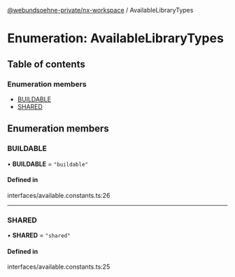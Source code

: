 [@webundsoehne-private/nx-workspace](../README.md) / AvailableLibraryTypes

# Enumeration: AvailableLibraryTypes

## Table of contents

### Enumeration members

- [BUILDABLE](AvailableLibraryTypes.md#buildable)
- [SHARED](AvailableLibraryTypes.md#shared)

## Enumeration members

### BUILDABLE

• **BUILDABLE** = `"buildable"`

#### Defined in

interfaces/available.constants.ts:26

___

### SHARED

• **SHARED** = `"shared"`

#### Defined in

interfaces/available.constants.ts:25
